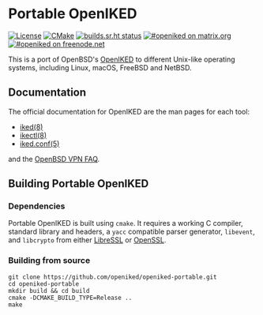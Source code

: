 # Portable OpenIKED

[![License](https://img.shields.io/github/license/openiked/openiked-portable)](https://github.com/openiked/openiked-portable/blob/master/LICENSE)
[![CMake](https://github.com/openiked/openiked-portable/workflows/CMake/badge.svg)](https://github.com/openiked/openiked-portable/actions?query=workflow%3ACMake)
[![builds.sr.ht status](https://builds.sr.ht/~mbuhl/openiked-portable.svg)](https://builds.sr.ht/~mbuhl/openiked-portable?)
[![#openiked on matrix.org](https://img.shields.io/badge/matrix-%23openiked-blue)](https://app.element.io/#/room/#openiked:matrix.org)
[![#openiked on freenode.net](https://img.shields.io/badge/IRC-%23openiked-blue)](https://webchat.freenode.net/#openiked)

This is a port of OpenBSD's [OpenIKED](https://openiked.org) to different
Unix-like operating systems, including Linux, macOS, FreeBSD and NetBSD.

## Documentation

The official documentation for OpenIKED are the man pages for each tool:

* [iked(8)](https://man.openbsd.org/iked.8)
* [ikectl(8)](https://man.openbsd.org/ikectl.8)
* [iked.conf(5)](https://man.openbsd.org/iked.conf.5)

and the [OpenBSD VPN FAQ](https://www.openbsd.org/faq/faq17.html).

## Building Portable OpenIKED

### Dependencies

Portable OpenIKED is built using ``cmake``.
It requires a working C compiler, standard library and headers,  a 
``yacc`` compatible parser generator, ``libevent``, and ``libcrypto`` from either
[LibreSSL](https://www.libressl.org/) or [OpenSSL](https://www.openssl.org).

### Building from source

```
git clone https://github.com/openiked/openiked-portable.git
cd openiked-portable
mkdir build && cd build
cmake -DCMAKE_BUILD_TYPE=Release ..
make
```
